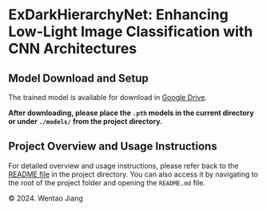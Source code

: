 # ExDarkHierarchyNet: Enhancing Low-Light Image Classification with CNN Architectures

## Model Download and Setup
The trained model is available for download in [Google Drive](https://drive.google.com/drive/folders/1_nCNsZ-VjuJr1jbh5UTjZEzf-6pbBu4v?usp=sharing). 

**After downloading, please place the `.pth` models in the current directory or under `./models/` from the project directory.**


## Project Overview and Usage Instructions
For detailed overview and usage instructions, please refer back to the [README file](../README.md) in the project directory. You can also access it by navigating to the root of the project folder and opening the `README.md` file.

&copy; 2024. Wentao Jiang